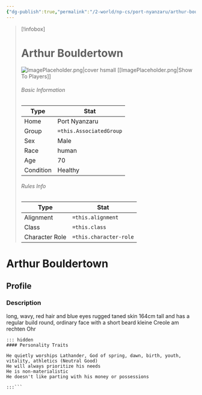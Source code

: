 ```yaml
---
{"dg-publish":true,"permalink":"/2-world/np-cs/port-nyanzaru/arthur-bouldertown/"}
---
```





> [!infobox]
> # Arthur Bouldertown
> ![ImagePlaceholder.png|cover hsmall](/img/user/z_Assets/Placeholder%20Images/ImagePlaceholder.png)
> [[ImagePlaceholder.png|Show To Players]]
> ###### Basic Information
> Type |  Stat |
> ---|---|
> Home | Port Nyanzaru |
> Group | `=this.AssociatedGroup` |
> Sex | Male |
> Race | human |
> Age | 70 |
> Condition | Healthy |
> ###### Rules Info
> Type |  Stat |
> ---|---|
> Alignment | `=this.alignment` |
> Class | `=this.class` |
> Character Role | `=this.character-role` |

# Arthur Bouldertown
## Profile
### Description
long, wavy, red hair and blue eyes
rugged taned skin
164cm  tall and has a regular build
round, ordinary face with a short beard
kleine Creole am rechten Ohr


```
::: hidden
#### Personality Traits

He quietly worships Lathander, God of spring, dawn, birth, youth, vitality, athletics (Neutral Good)
He will always prioritize his needs
He is non-materialistic
He doesn't like parting with his money or possessions

:::```




